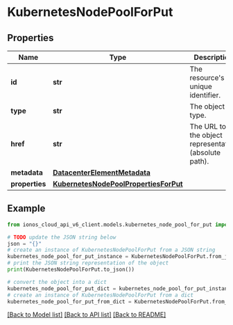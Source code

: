 # KubernetesNodePoolForPut


## Properties

Name | Type | Description | Notes
------------ | ------------- | ------------- | -------------
**id** | **str** | The resource&#39;s unique identifier. | [optional] [readonly] 
**type** | **str** | The object type. | [optional] [readonly] 
**href** | **str** | The URL to the object representation (absolute path). | [optional] [readonly] 
**metadata** | [**DatacenterElementMetadata**](DatacenterElementMetadata.md) |  | [optional] 
**properties** | [**KubernetesNodePoolPropertiesForPut**](KubernetesNodePoolPropertiesForPut.md) |  | 

## Example

```python
from ionos_cloud_api_v6_client.models.kubernetes_node_pool_for_put import KubernetesNodePoolForPut

# TODO update the JSON string below
json = "{}"
# create an instance of KubernetesNodePoolForPut from a JSON string
kubernetes_node_pool_for_put_instance = KubernetesNodePoolForPut.from_json(json)
# print the JSON string representation of the object
print(KubernetesNodePoolForPut.to_json())

# convert the object into a dict
kubernetes_node_pool_for_put_dict = kubernetes_node_pool_for_put_instance.to_dict()
# create an instance of KubernetesNodePoolForPut from a dict
kubernetes_node_pool_for_put_from_dict = KubernetesNodePoolForPut.from_dict(kubernetes_node_pool_for_put_dict)
```
[[Back to Model list]](../README.md#documentation-for-models) [[Back to API list]](../README.md#documentation-for-api-endpoints) [[Back to README]](../README.md)


